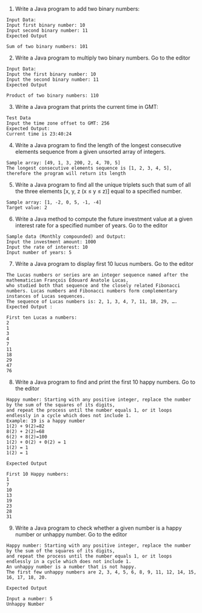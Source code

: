1. Write a Java program to add two binary numbers:
```
Input Data:
Input first binary number: 10
Input second binary number: 11
Expected Output

Sum of two binary numbers: 101
```


2. Write a Java program to multiply two binary numbers. Go to the editor
```
Input Data:
Input the first binary number: 10
Input the second binary number: 11
Expected Output

Product of two binary numbers: 110
```

3. Write a Java program that prints the current time in GMT:
```
Test Data
Input the time zone offset to GMT: 256
Expected Output:
Current time is 23:40:24
```

4. Write a Java program to find the length of the longest consecutive elements sequence from a given unsorted array of integers.
```
Sample array: [49, 1, 3, 200, 2, 4, 70, 5] 
The longest consecutive elements sequence is [1, 2, 3, 4, 5], therefore the program will return its length
```

5. Write a Java program to find all the unique triplets such that sum of all the three elements [x, y, z (x ≤ y ≤ z)] equal to a specified number.
```
Sample array: [1, -2, 0, 5, -1, -4]
Target value: 2
``` 

6. Write a Java method to compute the future investment value at a given interest rate for a specified number of years. Go to the editor
```
Sample data (Monthly compounded) and Output:
Input the investment amount: 1000
Input the rate of interest: 10
Input number of years: 5
```

7. Write a Java program to display first 10 lucus numbers. Go to the editor
```
The Lucas numbers or series are an integer sequence named after the mathematician François Édouard Anatole Lucas, 
who studied both that sequence and the closely related Fibonacci numbers. Lucas numbers and Fibonacci numbers form complementary 
instances of Lucas sequences.
The sequence of Lucas numbers is: 2, 1, 3, 4, 7, 11, 18, 29, ….
Expected Output :

First ten Lucas a numbers:                                              
2                                                                       
1                                                                       
3                                                                       
4                                                                       
7                                                                       
11                                                                      
18                                                                      
29                                                                      
47                                                                      
76
```
    
8. Write a Java program to find and print the first 10 happy numbers. Go to the editor
```
Happy number: Starting with any positive integer, replace the number by the sum of the squares of its digits, 
and repeat the process until the number equals 1, or it loops endlessly in a cycle which does not include 1.
Example: 19 is a happy number
1(2) + 9(2)=82
8(2) + 2(2)=68
6(2) + 8(2)=100
1(2) + 0(2) + 0(2) = 1
1(2) = 1
1(2) = 1

Expected Output

First 10 Happy numbers:                                                 
1                                                                       
7                                                                       
10                                                                      
13                                                                      
19                                                                      
23                                                                      
28                                                                      
31
```
    
    
9. Write a Java program to check whether a given number is a happy number or unhappy number. Go to the editor
```
Happy number: Starting with any positive integer, replace the number by the sum of the squares of its digits, 
and repeat the process until the number equals 1, or it loops endlessly in a cycle which does not include 1.
An unhappy number is a number that is not happy.
The first few unhappy numbers are 2, 3, 4, 5, 6, 8, 9, 11, 12, 14, 15, 16, 17, 18, 20.

Expected Output

Input a number: 5                                                       
Unhappy Number
```